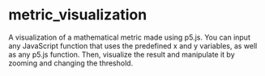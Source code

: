 # metric_visualization
A visualization of a mathematical metric made using p5.js. You can input any JavaScript function that uses the predefined x and y variables, as well as any p5.js function. Then, visualize the result and manipulate it by zooming and changing the threshold.
